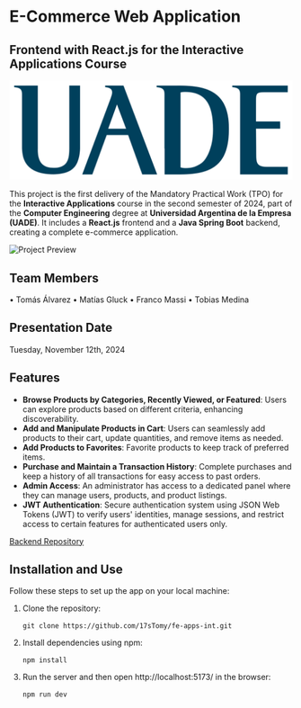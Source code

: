 # E-Commerce Web Application

## Frontend with React.js for the Interactive Applications Course

![](Imagenes/LogoUADE.svg)

This project is the first delivery of the Mandatory Practical Work (TPO) for the **Interactive Applications** course in the second semester of 2024, part of the **Computer Engineering** degree at **Universidad Argentina de la Empresa (UADE)**. It includes a **React.js** frontend and a **Java Spring Boot** backend, creating a complete e-commerce application.

![Project Preview](src/assets/preview.gif)

## Team Members
•⁠  ⁠Tomás Álvarez
•⁠  ⁠Matías Gluck
•⁠  ⁠Franco Massi
•⁠  ⁠Tobias Medina

## Presentation Date
Tuesday, November 12th, 2024

## Features

- **Browse Products by Categories, Recently Viewed, or Featured**: Users can explore products based on different criteria, enhancing discoverability.
- **Add and Manipulate Products in Cart**: Users can seamlessly add products to their cart, update quantities, and remove items as needed.
- **Add Products to Favorites**: Favorite products to keep track of preferred items.
- **Purchase and Maintain a Transaction History**: Complete purchases and keep a history of all transactions for easy access to past orders.
- **Admin Access**: An administrator has access to a dedicated panel where they can manage users, products, and product listings.
- **JWT Authentication**: Secure authentication system using JSON Web Tokens (JWT) to verify users' identities, manage sessions, and restrict access to certain features for authenticated users only.

[Backend Repository](https://github.com/MatiasUrielGluck/be-apps-int)

## Installation and Use
Follow these steps to set up the app on your local machine:

1. Clone the repository:
   ```
   git clone https://github.com/17sTomy/fe-apps-int.git
   ```
2. Install dependencies using npm:
   ```
   npm install
   ``` 
3. Run the server and then open http://localhost:5173/ in the browser:
   ```
   npm run dev
